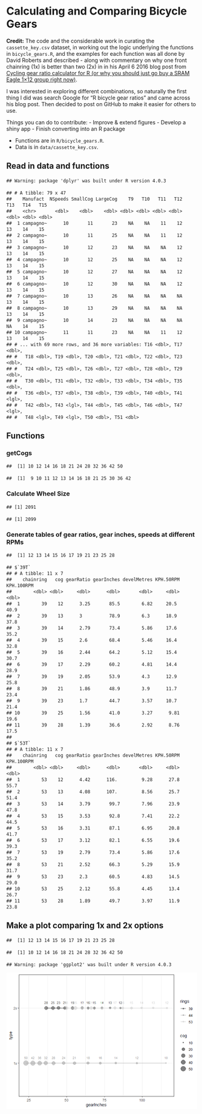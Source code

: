 Calculating and Comparing Bicycle Gears
================

**Credit:** The code and the considerable work in curating the
`cassette_key.csv` dataset, in working out the logic underlying the
functions in `bicycle_gears.R`, and the examples for each function was
all done by David Roberts and described - along with commentary on why
one front chainring (1x) is better than two (2x) in in his April 6 2016
blog post from [Cycling gear ratio calculator for R (or why you should
just go buy a SRAM Eagle 1×12 group right
now)](https://davidrroberts.wordpress.com/2016/04/06/cycling-gear-ratio-calculator-for-r-or-why-you-should-just-go-buy-a-sram-eagle-1x12-group-right-now/).

I was interested in exploring different combinations, so naturally the
first thing I did was search Google for “R bicycle gear ratios” and came
across his blog post. Then decided to post on GitHub to make it easier
for others to use.

Things you can do to contribute: - Improve & extend figures - Develop a
shiny app - Finish converting into an R package

-   Functions are in `R/bicycle_gears.R`.
-   Data is in `data/cassette_key.csv`.

## Read in data and functions

    ## Warning: package 'dplyr' was built under R version 4.0.3

    ## # A tibble: 79 x 47
    ##    Manufact  NSpeeds SmallCog LargeCog    T9   T10   T11   T12   T13   T14   T15
    ##    <chr>       <dbl>    <dbl>    <dbl> <dbl> <dbl> <dbl> <dbl> <dbl> <dbl> <dbl>
    ##  1 campagno~      10       11       23    NA    NA    11    12    13    14    15
    ##  2 campagno~      10       11       25    NA    NA    11    12    13    14    15
    ##  3 campagno~      10       12       23    NA    NA    NA    12    13    14    15
    ##  4 campagno~      10       12       25    NA    NA    NA    12    13    14    15
    ##  5 campagno~      10       12       27    NA    NA    NA    12    13    14    15
    ##  6 campagno~      10       12       30    NA    NA    NA    12    13    14    15
    ##  7 campagno~      10       13       26    NA    NA    NA    NA    13    14    15
    ##  8 campagno~      10       13       29    NA    NA    NA    NA    13    14    15
    ##  9 campagno~      10       14       23    NA    NA    NA    NA    NA    14    15
    ## 10 campagno~      11       11       23    NA    NA    11    12    13    14    15
    ## # ... with 69 more rows, and 36 more variables: T16 <dbl>, T17 <dbl>,
    ## #   T18 <dbl>, T19 <dbl>, T20 <dbl>, T21 <dbl>, T22 <dbl>, T23 <dbl>,
    ## #   T24 <dbl>, T25 <dbl>, T26 <dbl>, T27 <dbl>, T28 <dbl>, T29 <dbl>,
    ## #   T30 <dbl>, T31 <dbl>, T32 <dbl>, T33 <dbl>, T34 <dbl>, T35 <dbl>,
    ## #   T36 <dbl>, T37 <dbl>, T38 <dbl>, T39 <dbl>, T40 <dbl>, T41 <lgl>,
    ## #   T42 <dbl>, T43 <lgl>, T44 <dbl>, T45 <dbl>, T46 <dbl>, T47 <lgl>,
    ## #   T48 <lgl>, T49 <lgl>, T50 <dbl>, T51 <dbl>

## Functions

### getCogs

    ##  [1] 10 12 14 16 18 21 24 28 32 36 42 50

    ##  [1]  9 10 11 12 13 14 16 18 21 25 30 36 42

### Calculate Wheel Size

    ## [1] 2091

    ## [1] 2099

### Generate tables of gear ratios, gear inches, speeds at different RPMs

    ##  [1] 12 13 14 15 16 17 19 21 23 25 28

    ## $`39T`
    ## # A tibble: 11 x 7
    ##    chainring   cog gearRatio gearInches develMetres KPH.50RPM KPH.100RPM
    ##        <dbl> <dbl>     <dbl>      <dbl>       <dbl>     <dbl>      <dbl>
    ##  1        39    12      3.25       85.5        6.82     20.5        40.9
    ##  2        39    13      3          78.9        6.3      18.9        37.8
    ##  3        39    14      2.79       73.4        5.86     17.6        35.2
    ##  4        39    15      2.6        68.4        5.46     16.4        32.8
    ##  5        39    16      2.44       64.2        5.12     15.4        30.7
    ##  6        39    17      2.29       60.2        4.81     14.4        28.9
    ##  7        39    19      2.05       53.9        4.3      12.9        25.8
    ##  8        39    21      1.86       48.9        3.9      11.7        23.4
    ##  9        39    23      1.7        44.7        3.57     10.7        21.4
    ## 10        39    25      1.56       41.0        3.27      9.81       19.6
    ## 11        39    28      1.39       36.6        2.92      8.76       17.5
    ## 
    ## $`53T`
    ## # A tibble: 11 x 7
    ##    chainring   cog gearRatio gearInches develMetres KPH.50RPM KPH.100RPM
    ##        <dbl> <dbl>     <dbl>      <dbl>       <dbl>     <dbl>      <dbl>
    ##  1        53    12      4.42      116.         9.28      27.8       55.7
    ##  2        53    13      4.08      107.         8.56      25.7       51.4
    ##  3        53    14      3.79       99.7        7.96      23.9       47.8
    ##  4        53    15      3.53       92.8        7.41      22.2       44.5
    ##  5        53    16      3.31       87.1        6.95      20.8       41.7
    ##  6        53    17      3.12       82.1        6.55      19.6       39.3
    ##  7        53    19      2.79       73.4        5.86      17.6       35.2
    ##  8        53    21      2.52       66.3        5.29      15.9       31.7
    ##  9        53    23      2.3        60.5        4.83      14.5       29.0
    ## 10        53    25      2.12       55.8        4.45      13.4       26.7
    ## 11        53    28      1.89       49.7        3.97      11.9       23.8

## Make a plot comparing 1x and 2x options

    ##  [1] 12 13 14 15 16 17 19 21 23 25 28

    ##  [1] 10 12 14 16 18 21 24 28 32 36 42 50

    ## Warning: package 'ggplot2' was built under R version 4.0.3

![](README_files/figure-gfm/1x_vs_2x-1.png)<!-- -->
